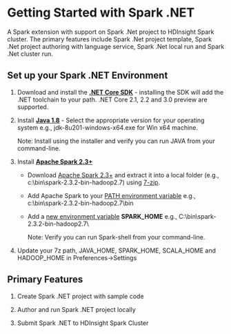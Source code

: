 # Getting Started with Spark .NET

A Spark extension with support on Spark .Net project to HDInsight Spark cluster. The primary features include Spark .Net project template, Spark .Net project authoring with language service, Spark .Net local run and Spark .Net cluster run.

## **Set up your Spark .NET Environment**

1. Download and install the [**.NET Core SDK**](https://dotnet.microsoft.com/download/dotnet-core/2.1) - installing the SDK will add the .NET toolchain to your path. .NET Core 2.1, 2.2 and 3.0 preview are supported.

2. Install [**Java 1.8**](https://www.oracle.com/technetwork/java/javase/downloads/jdk8-downloads-2133151.html) - Select the appropriate version for your operating system e.g., jdk-8u201-windows-x64.exe for Win x64 machine.

    Note: Install using the installer and verify you can run JAVA from your command-line.

3. Install [**Apache Spark 2.3+**](https://spark.apache.org/downloads.html)

    - Download [Apache Spark 2.3+](https://spark.apache.org/downloads.html) and extract it into a local folder (e.g., c:\bin\spark-2.3.2-bin-hadoop2.7\) using [7-zip](https://www.7-zip.org/).
    - Add Apache Spark to your [PATH environment variable](https://www.java.com/en/download/help/path.xml) e.g., c:\bin\spark-2.3.2-bin-hadoop2.7\bin
    - Add a [new environment variable](https://www.java.com/en/download/help/path.xml)  **SPARK\_HOME** e.g., C:\bin\spark-2.3.2-bin-hadoop2.7\

        Note: Verify you can run Spark-shell from your command-line.

4. Update your 7z path, JAVA_HOME, SPARK_HOME, SCALA_HOME and HADOOP_HOME in Preferences->Settings

## **Primary Features**
1. Create Spark .NET project with sample code

2. Author and run Spark .NET project locally

3. Submit Spark .NET to HDInsight Spark Cluster